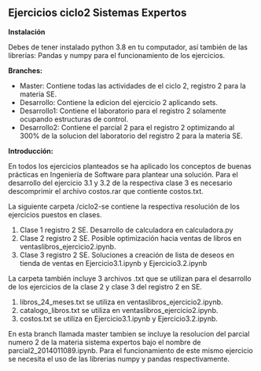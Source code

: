 
## Ejercicios ciclo2 Sistemas Expertos

**Instalación**

Debes de tener instalado python 3.8 en tu computador, así también de las librerías: Pandas y numpy para el funcionamiento de los ejercicios.


**Branches:**

  - Master: Contiene todas las actividades de el ciclo 2, registro 2 para la materia SE.
  - Desarrollo: Contiene la edicion del ejercicio 2 aplicando sets.
  - Desarrollo1: Contiene el laboratorio para el registro 2 solamente ocupando estructuras de control.
  - Desarrollo2: Contiene el parcial 2 para el registro 2 optimizando al 300% de la solucion del laboratorio del registro 2 para la materia SE.


**Introducción:**


En todos los ejercicios planteados se ha aplicado los conceptos de buenas prácticas en Ingeniería de Software para plantear una solución.
Para el desarrollo del ejercicio 3.1 y 3.2 de la respectiva clase 3 es necesario descomprimir el archivo costos.rar que contiente costos.txt.

La siguiente carpeta /ciclo2-se contiene la respectiva resolución de los ejercicios puestos en clases.
  1. Clase 1 registro 2 SE. Desarrollo de calculadora en calculadora.py
  2. Clase 2 registro 2 SE. Posible optimización hacia ventas de libros en ventaslibros_ejercicio2.ipynb.
  3. Clase 3 registro 2 SE. Soluciones a creación de lista de deseos en tienda de ventas en Ejercicio3.1.ipynb y Ejercicio3.2.ipynb
  
La carpeta también incluye 3 archivos .txt que se utilizan para el desarrollo de los ejercicios de la clase 2 y clase 3 del registro 2 en SE.
  1. libros_24_meses.txt se utiliza en ventaslibros_ejercicio2.ipynb.
  2. catalogo_libros.txt se utiliza en ventaslibros_ejercicio2.ipynb.
  3. costos.txt se utiliza en Ejercicio3.1.ipynb y Ejercicio3.2.ipynb.
  
En esta branch llamada master tambien se incluye la resolucion del parcial numero 2 de la materia sistema expertos bajo el nombre de parcial2_2014011089.ipynb.
Para el funcionamiento de este mismo ejercicio se necesita el uso de las librerias numpy y pandas respectivamente.

